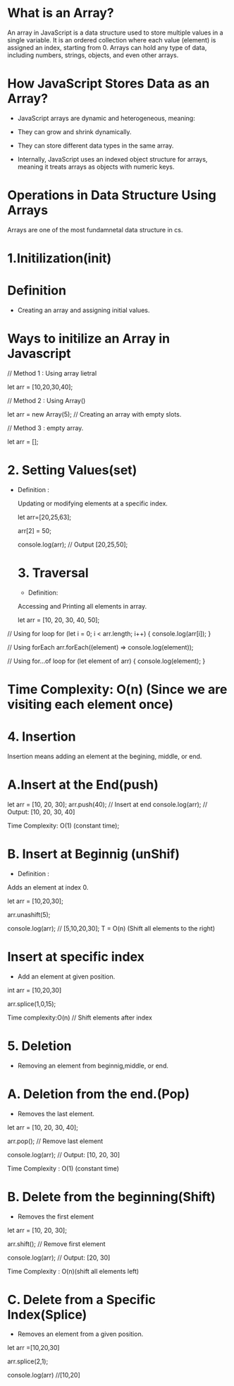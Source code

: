 # What is an Array?

An array in JavaScript is a data structure used to store multiple values in a single variable. It is an ordered collection where each value (element) is assigned an index, starting from 0. Arrays can hold any type of data, including numbers, strings, objects, and even other arrays.

# How JavaScript Stores Data as an Array?

- JavaScript arrays are dynamic and heterogeneous, meaning:

- They can grow and shrink dynamically.
- They can store different data types in the same array.
- Internally, JavaScript uses an indexed object structure for arrays,
  meaning it treats arrays as objects with numeric keys.

# Operations in Data Structure Using Arrays

Arrays are one of the most fundamnetal data structure in cs.

# 1.Initilization(init)

# Definition

- Creating an array and assigning initial values.

# Ways to initilize an Array in Javascript

// Method 1 : Using array lietral

let arr = [10,20,30,40];

// Method 2 : Using Array()

let arr =  new Array(5); // Creating an array with empty slots.

// Method 3 : empty array.

let arr = [];


# 2. Setting Values(set)

- Definition :
  
  Updating or modifying elements at a specific index.

  let arr=[20,25,63];

  arr[2] = 50;

  console.log(arr); // Output [20,25,50];

  # 3. Traversal

  - Definition:
  
  Accessing and Printing all elements in array.

  let arr = [10, 20, 30, 40, 50];

// Using for loop
for (let i = 0; i < arr.length; i++) {
    console.log(arr[i]);
}

// Using forEach
arr.forEach((element) => console.log(element));

// Using for...of loop
for (let element of arr) {
    console.log(element);
}

# Time Complexity: O(n) (Since we are visiting each element once)


# 4. Insertion

Insertion means adding an element at the begining, middle, or end.

# A.Insert at the End(push)

let arr = [10, 20, 30];
arr.push(40); // Insert at end
console.log(arr); // Output: [10, 20, 30, 40]

Time Complexity: O(1) (constant time);

# B. Insert at Beginnig (unShif)

- Definition :

Adds an element at index 0.

let arr = [10,20,30];

arr.unashift(5);

console.log(arr); // [5,10,20,30];
T = O(n) (Shift all elements to the right)

# Insert at specific index

- Add an element at given position.

int arr = [10,20,30]

arr.splice(1,0,15);

Time complexity:O(n) // Shift elements after index

# 5. Deletion

- Removing an element from beginnig,middle, or end.

# A. Deletion from the end.(Pop)

- Removes the last element.

let arr = [10, 20, 30, 40];

arr.pop(); // Remove last element

console.log(arr); // Output: [10, 20, 30]

Time Complexity : O(1) (constant time)

# B. Delete from the beginning(Shift)

- Removes the first element

let arr = [10, 20, 30];

arr.shift(); // Remove first element

console.log(arr); // Output: [20, 30]

Time Complexity : O(n)(shift all elements left)

# C. Delete from a Specific Index(Splice)

- Removes an element from a given position.

let arr =[10,20,30]

arr.splice(2,1);

console.log(arr) //[10,20]
